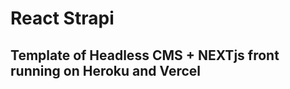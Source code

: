 <h1>React Strapi</h1>

<h2>Template of Headless CMS + NEXTjs front running on Heroku and Vercel</h2>
